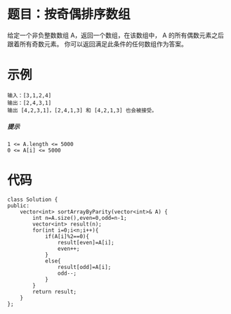 # 题目：按奇偶排序数组
给定一个非负整数数组 A，返回一个数组，在该数组中， A 的所有偶数元素之后跟着所有奇数元素。
你可以返回满足此条件的任何数组作为答案。

# 示例
```
输入：[3,1,2,4]
输出：[2,4,3,1]
输出 [4,2,3,1]，[2,4,1,3] 和 [4,2,1,3] 也会被接受。
```
##### 提示
	1 <= A.length <= 5000  
	0 <= A[i] <= 5000

# 代码
```
class Solution {
public:
    vector<int> sortArrayByParity(vector<int>& A) {
        int n=A.size(),even=0,odd=n-1;
        vector<int> result(n);
        for(int i=0;i<n;i++){
            if(A[i]%2==0){
                result[even]=A[i];
                even++;
            }
            else{
                result[odd]=A[i];
                odd--;
            }
        }
        return result;
    }
};
```
